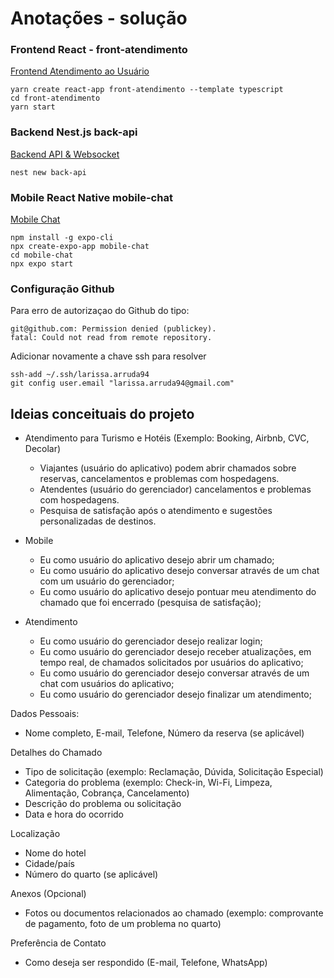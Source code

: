 # Anotações - solução
### Frontend React - front-atendimento 
[Frontend Atendimento ao Usuário](./front-atendimento/README.md)
```shell
yarn create react-app front-atendimento --template typescript
cd front-atendimento
yarn start
```

### Backend Nest.js back-api
[Backend API & Websocket](./back-api/README.md)
```shell
nest new back-api
```

### Mobile React Native mobile-chat
[Mobile Chat](./mobile-chat/README.md)
```shell
npm install -g expo-cli
npx create-expo-app mobile-chat
cd mobile-chat 
npx expo start
```

### Configuração Github
Para erro de autorizaçao do Github do tipo:
```shell
git@github.com: Permission denied (publickey).
fatal: Could not read from remote repository.
```

Adicionar novamente a chave ssh para resolver
```shell
ssh-add ~/.ssh/larissa.arruda94 
git config user.email "larissa.arruda94@gmail.com"

```

## Ideias conceituais do projeto
- Atendimento para Turismo e Hotéis (Exemplo: Booking, Airbnb, CVC, Decolar)
  - Viajantes (usuário do aplicativo) podem abrir chamados sobre reservas, cancelamentos e problemas com hospedagens.
  - Atendentes (usuário do gerenciador)  cancelamentos e problemas com hospedagens.
  - Pesquisa de satisfação após o atendimento e sugestões personalizadas de destinos.
   

- Mobile
  - Eu como usuário do aplicativo desejo abrir um chamado;
  - Eu como usuário do aplicativo desejo conversar através de um chat com um usuário do gerenciador;
  - Eu como usuário do aplicativo desejo pontuar meu atendimento do chamado que foi encerrado (pesquisa de satisfação);
- Atendimento
  - Eu como usuário do gerenciador desejo realizar login;
  - Eu como usuário do gerenciador desejo receber atualizações, em tempo real, de chamados solicitados por usuários do aplicativo;
  - Eu como usuário do gerenciador desejo conversar através de um chat com usuários do aplicativo;
  - Eu como usuário do gerenciador desejo finalizar um atendimento;

Dados Pessoais: 
- Nome completo, E-mail, Telefone, Número da reserva (se aplicável)

Detalhes do Chamado
- Tipo de solicitação (exemplo: Reclamação, Dúvida, Solicitação Especial)
- Categoria do problema (exemplo: Check-in, Wi-Fi, Limpeza, Alimentação, Cobrança, Cancelamento)
- Descrição do problema ou solicitação
- Data e hora do ocorrido

Localização
- Nome do hotel
- Cidade/país
- Número do quarto (se aplicável)

Anexos (Opcional)
- Fotos ou documentos relacionados ao chamado (exemplo: comprovante de pagamento, foto de um problema no quarto)

Preferência de Contato
- Como deseja ser respondido (E-mail, Telefone, WhatsApp)